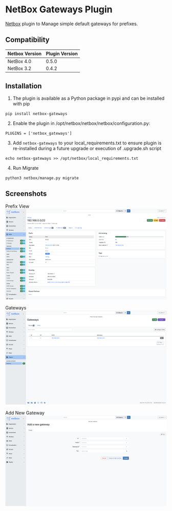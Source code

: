 
# NetBox Gateways Plugin
[Netbox](https://github.com/netbox-community/netbox) plugin  to Manage simple default gateways for prefixes.

## Compatibility

|      Netbox Version       |   Plugin Version    |
|---------------------------|-------|
| NetBox 4.0                | 0.5.0 |
| NetBox 3.2                | 0.4.2 |

## Installation

1. The plugin is available as a Python package in pypi and can be installed with pip  

```
pip install netbox-gateways
```
2. Enable the plugin in /opt/netbox/netbox/netbox/configuration.py:
```
PLUGINS = ['netbox_gateways']
```

3. Add `netbox-gateways` to your local_requirements.txt to ensure plugin is re-installed during a future upgrade or execution of .upgrade.sh script

```
echo netbox-gateways >> /opt/netbox/local_requirements.txt
```

4. Run Migrate

```
python3 netbox/manage.py migrate
```

## Screenshots

Prefix View
![Prefix View](/docs/images/prefix_view_gw.png)

Gateways
![Gateways](docs/images/gateways_table_view.png)

Add New Gateway
![Add New Gateway](/docs/images/add_new_gw.png)

